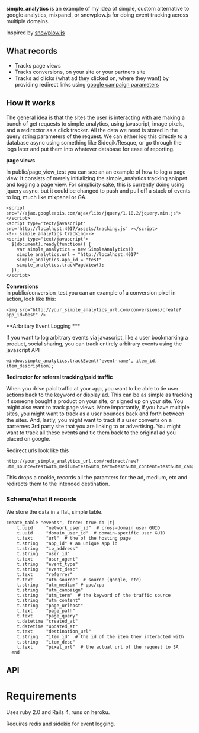 **simple_analytics** is an example of my idea of simple, custom alternative to google analytics, mixpanel, or snowplow.js for doing event tracking across multiple domains.

Inspired by [snowplow.js](http://github.com/snowplow/snowplow)


## What records

*  Tracks page views 
*  Tracks conversions, on your site or your partners site
*  Tracks ad clicks (what ad they clicked on, where they want) by providing redirect links using [google campaign parameters](https://support.google.com/analytics/answer/1033867?hl=en)

## How it works

The general idea is that the sites the user is interacting with are making a bunch of get requests to simple_analytics, using javascript, image pixels, and a redirector as a click tracker.  All the data we need is stored in the query string parameters of the request.   We can either log this directly to a database async using something like Sideqik/Resque, or go through the logs later and put them into whatever database for ease of reporting.

**page views** 

In public/page_view_test  you can see an an example of how to log a page view.  It consists of merely initializing the simple_analytics tracking snippet and logging a page view.   For simplicity sake, this is currently doing using jquery async, but it could be changed to push and pull off a stack of events to log, much like mixpanel or GA.

    <script src="//ajax.googleapis.com/ajax/libs/jquery/1.10.2/jquery.min.js"></script>
    <script type='text/javascript' src='http://localhost:4017/assets/tracking.js' ></script>
    <!-- simple_analytics tracking-->
    <script type="text/javascript">
      $(document).ready(function() {
        var simple_analytics = new SimpleAnalytics()
        simple_analytics.url = "http://localhost:4017"
        simple_analytics.app_id = "test"
        simple_analytics.trackPageView();
      });
    </script>

**Conversions**  
in public/conversion_test you can an example of a conversion pixel in action, look like this:  

    <img src="http://your_simple_analytics_url.com/conversions/create?app_id=test" />


**Arbritary Event Logging *** 

If you want to log arbitrary events via javascript, like a user bookmarking a product, social sharing, you can track entirely arbitrary events using the javascript API

    window.simple_analytics.trackEvent('event-name', item_id, item_description);


**Redirector for referral tracking/paid traffic** 

When you drive paid traffic at your app, you want to be able to tie user actions back to the keyword or display ad.  This can be as simple as tracking if someone bought a product on your site, or signed up on your site.  You might also want to track page views.   More importantly, if you have multiple sites, you might want to track as a user bounces back and forth between the sites.   And, lastly, you might want to track if a user converts on a parternes 3rd party site that you are linking to or advertising.   You might want to track all these events and tie them back to the original ad you placed on google. 

Redirect urls look like this

    http://your_simple_analytics_url.com/redirect/new?utm_source=test&utm_medium=test&utm_term=test&utm_content=test&utm_campaign=test&dest=SOME_ENCODED_URL
    
This drops a cookie, records all the paramters for the ad, medium, etc and redirects them to the intended destination.    

### Schema/what it records

We store the data in a flat, simple table.   

    create_table "events", force: true do |t|
	    t.uuid     "network_user_id"  # cross-domain user GUID
	    t.uuid     "domain_user_id"  # domain-specific user GUID
	    t.text     "url"  # the of the hosting page
	    t.string   "app_id" # an unique app id
	    t.string   "ip_address"
	    t.string   "user_id"
	    t.text     "user_agent"
	    t.string   "event_type" 
	    t.string   "event_desc"
	    t.text     "referrer"
	    t.text     "utm_source"  # source (google, etc)
	    t.string   "utm_medium" # ppc/cpa
	    t.string   "utm_campaign"   
	    t.string   "utm_term"  # the keyword of the traffic source
	    t.string   "utm_content"  
	    t.string   "page_urlhost"
	    t.text     "page_path"
	    t.text     "page_query"
	    t.datetime "created_at"
	    t.datetime "updated_at"
	    t.text     "destination_url"
	    t.string   "item_id"  # the id of the item they interacted with
	    t.string   "item_desc" 
	    t.text     "pixel_url"  # the actual url of the request to SA
	  end



## API

# Requirements
Uses ruby 2.0 and Rails 4, runs on heroku.

Requires redis and sidekiq for event logging.





